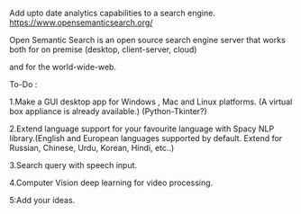 Add upto date analytics capabilities to a search engine.
https://www.opensemanticsearch.org/

Open Semantic Search is an open source search engine server that works both for on premise (desktop, client-server, cloud)

and for the world-wide-web.

To-Do :

1.Make a GUI desktop app for Windows , Mac and Linux platforms. (A virtual box appliance is already available.) (Python-Tkinter?)

2.Extend language support for your favourite language with Spacy NLP library.(English and European languages supported by default. Extend for Russian, Chinese, Urdu, Korean, Hindi, etc..)

3.Search query with speech input.

4.Computer Vision deep learning for video processing.

5:Add your ideas.
